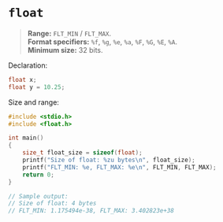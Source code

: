 # `float`

> **Range:** `FLT_MIN` / `FLT_MAX`.  
> **Format specifiers:** `%f`, `%g`, `%e`, `%a`, `%F`, `%G`, `%E`, `%A`.  
> **Minimum size:** 32 bits.

Declaration:

```c
float x;
float y = 10.25;
```

Size and range:

```c
#include <stdio.h>
#include <float.h>

int main()
{
    size_t float_size = sizeof(float);
    printf("Size of float: %zu bytes\n", float_size);
    printf("FLT_MIN: %e, FLT_MAX: %e\n", FLT_MIN, FLT_MAX);
    return 0;
}

// Sample output:
// Size of float: 4 bytes
// FLT_MIN: 1.175494e-38, FLT_MAX: 3.402823e+38
```